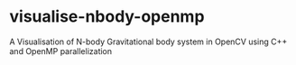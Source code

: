 # visualise-nbody-openmp
A Visualisation of N-body Gravitational body system in OpenCV using C++ and OpenMP parallelization

